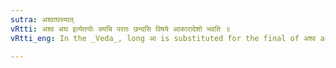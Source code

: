 ```yaml
---
sutra: अश्वाघस्यात्
vRtti: अश्व अघ इत्येतयोः क्यचि परतः छन्दसि विषये आकारादेशो भवति ॥
vRtti_eng: In the _Veda_, long आ is substituted for the final of अश्व and अघ, before the Denominative क्यच् ॥

---
```

